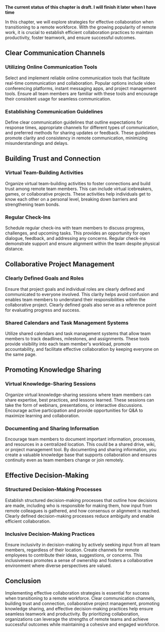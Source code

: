 **The current status of this chapter is draft. I will finish it later when I have time**

In this chapter, we will explore strategies for effective collaboration when transitioning to a remote workforce. With the growing popularity of remote work, it is crucial to establish efficient collaboration practices to maintain productivity, foster teamwork, and ensure successful outcomes.

Clear Communication Channels
----------------------------

### Utilizing Online Communication Tools

Select and implement reliable online communication tools that facilitate real-time communication and collaboration. Popular options include video conferencing platforms, instant messaging apps, and project management tools. Ensure all team members are familiar with these tools and encourage their consistent usage for seamless communication.

### Establishing Communication Guidelines

Define clear communication guidelines that outline expectations for response times, appropriate channels for different types of communication, and preferred methods for sharing updates or feedback. These guidelines promote clarity and consistency in remote communication, minimizing misunderstandings and delays.

Building Trust and Connection
-----------------------------

### Virtual Team-Building Activities

Organize virtual team-building activities to foster connections and build trust among remote team members. This can include virtual icebreakers, games, or collaborative projects. These activities help individuals get to know each other on a personal level, breaking down barriers and strengthening team bonds.

### Regular Check-Ins

Schedule regular check-ins with team members to discuss progress, challenges, and upcoming tasks. This provides an opportunity for open dialogue, feedback, and addressing any concerns. Regular check-ins demonstrate support and ensure alignment within the team despite physical distance.

Collaborative Project Management
--------------------------------

### Clearly Defined Goals and Roles

Ensure that project goals and individual roles are clearly defined and communicated to everyone involved. This clarity helps avoid confusion and enables team members to understand their responsibilities within the collaborative project. Clearly defined goals also serve as a reference point for evaluating progress and success.

### Shared Calendars and Task Management Systems

Utilize shared calendars and task management systems that allow team members to track deadlines, milestones, and assignments. These tools provide visibility into each team member's workload, promote accountability, and facilitate effective collaboration by keeping everyone on the same page.

Promoting Knowledge Sharing
---------------------------

### Virtual Knowledge-Sharing Sessions

Organize virtual knowledge-sharing sessions where team members can share expertise, best practices, and lessons learned. These sessions can take the form of webinars, presentations, or interactive discussions. Encourage active participation and provide opportunities for Q\&A to maximize learning and collaboration.

### Documenting and Sharing Information

Encourage team members to document important information, processes, and resources in a centralized location. This could be a shared drive, wiki, or project management tool. By documenting and sharing information, you create a valuable knowledge base that supports collaboration and ensures continuity even as team members change or join remotely.

Effective Decision-Making
-------------------------

### Structured Decision-Making Processes

Establish structured decision-making processes that outline how decisions are made, including who is responsible for making them, how input from remote colleagues is gathered, and how consensus or alignment is reached. Clearly defined decision-making processes reduce ambiguity and enable efficient collaboration.

### Inclusive Decision-Making Practices

Ensure inclusivity in decision-making by actively seeking input from all team members, regardless of their location. Create channels for remote employees to contribute their ideas, suggestions, or concerns. This inclusiveness promotes a sense of ownership and fosters a collaborative environment where diverse perspectives are valued.

Conclusion
----------

Implementing effective collaboration strategies is essential for success when transitioning to a remote workforce. Clear communication channels, building trust and connection, collaborative project management, promoting knowledge sharing, and effective decision-making practices help ensure seamless teamwork and productivity. By prioritizing collaboration, organizations can leverage the strengths of remote teams and achieve successful outcomes while maintaining a cohesive and engaged workforce.

